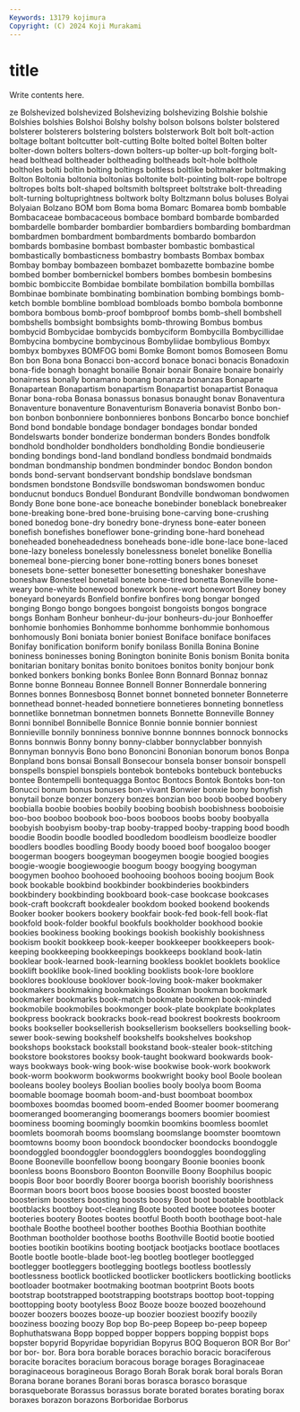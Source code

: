 ```yaml
---
Keywords: 13179 kojimura
Copyright: (C) 2024 Koji Murakami
---
```


# title

Write contents here.



ze Bolshevized bolshevized Bolshevizing bolshevizing
Bolshie bolshie Bolshies bolshies Bolshoi Bolshy bolshy bolson bolsons bolster
bolstered bolsterer bolsterers bolstering bolsters bolsterwork Bolt bolt bolt-action boltage
boltant boltcutter bolt-cutting Bolte bolted boltel Bolten bolter bolter-down bolters
bolters-down bolters-up bolter-up bolt-forging bolt-head bolthead boltheader boltheading boltheads bolt-hole
bolthole boltholes bolti boltin bolting boltings boltless boltlike boltmaker boltmaking
Bolton Boltonia boltonia boltonias boltonite bolt-pointing bolt-rope boltrope boltropes bolts
bolt-shaped boltsmith boltspreet boltstrake bolt-threading bolt-turning boltuprightness boltwork bolty Boltzmann
bolus boluses Bolyai Bolyaian Bolzano BOM bom Boma boma Bomarc
Bomarea bomb bombable Bombacaceae bombacaceous bombace bombard bombarde bombarded bombardelle
bombarder bombardier bombardiers bombarding bombardman bombardmen bombardment bombardments bombardo bombardon
bombards bombasine bombast bombaster bombastic bombastical bombastically bombasticness bombastry bombasts
Bombax bombax Bombay bombay bombazeen bombazet bombazette bombazine bombe bombed
bomber bombernickel bombers bombes bombesin bombesins bombic bombiccite Bombidae bombilate
bombilation bombilla bombillas Bombinae bombinate bombinating bombination bombing bombings bomb-ketch
bomble bombline bombload bombloads bombo bombola bombonne bombora bombous bomb-proof
bombproof bombs bomb-shell bombshell bombshells bombsight bombsights bomb-throwing Bombus bombus
bombycid Bombycidae bombycids bombyciform Bombycilla Bombycillidae Bombycina bombycine bombycinous Bombyliidae
bombylious Bombyx bombyx bombyxes BOMFOG bomi Bomke Bomont bomos Bomoseen
Bomu Bon bon Bona bona Bonacci bon-accord bonace bonaci bonacis
Bonadoxin bona-fide bonagh bonaght bonailie Bonair bonair Bonaire bonaire bonairly
bonairness bonally bonamano bonang bonanza bonanzas Bonaparte Bonapartean Bonapartism bonapartism
Bonapartist bonapartist Bonaqua Bonar bona-roba Bonasa bonassus bonasus bonaught bonav
Bonaventura Bonaventure bonaventure Bonaventurism Bonaveria bonavist Bonbo bon-bon bonbon bonbonniere
bonbonnieres bonbons Boncarbo bonce bonchief Bond bond bondable bondage bondager
bondages bondar bonded Bondelswarts bonder bonderize bonderman bonders Bondes bondfolk
bondhold bondholder bondholders bondholding Bondie bondieuserie bonding bondings bond-land bondland
bondless bondmaid bondmaids bondman bondmanship bondmen bondminder bondoc Bondon bondon
bonds bond-servant bondservant bondship bondslave bondsman bondsmen bondstone Bondsville bondswoman
bondswomen bonduc bonducnut bonducs Bonduel Bondurant Bondville bondwoman bondwomen Bondy
Bone bone bone-ace boneache bonebinder boneblack bonebreaker bone-breaking bone-bred bone-bruising
bone-carving bone-crushing boned bonedog bone-dry bonedry bone-dryness bone-eater boneen bonefish
bonefishes boneflower bone-grinding bone-hard bonehead boneheaded boneheadedness boneheads bone-idle bone-lace
bone-laced bone-lazy boneless bonelessly bonelessness bonelet bonelike Bonellia bonemeal bone-piercing
boner bone-rotting boners bones boneset bonesets bone-setter bonesetter bonesetting boneshaker
boneshave boneshaw Bonesteel bonetail bonete bone-tired bonetta Boneville bone-weary bone-white
bonewood bonework bone-wort bonewort Boney boney boneyard boneyards Bonfield bonfire
bonfires bong bongar bonged bonging Bongo bongo bongoes bongoist bongoists
bongos bongrace bongs Bonham Bonheur bonheur-du-jour bonheurs-du-jour Bonhoeffer bonhomie bonhomies
Bonhomme bonhomme bonhommie bonhomous bonhomously Boni boniata bonier boniest Boniface
boniface bonifaces Bonifay bonification boniform bonify bonilass Bonilla Bonina Bonine
boniness boninesses boning Bonington boninite Bonis bonism Bonita bonita bonitarian
bonitary bonitas bonito bonitoes bonitos bonity bonjour bonk bonked bonkers
bonking bonks Bonlee Bonn Bonnard Bonnaz bonnaz Bonne bonne Bonneau
Bonnee Bonnell Bonner Bonnerdale bonnering Bonnes bonnes Bonnesbosq Bonnet bonnet
bonneted bonneter Bonneterre bonnethead bonnet-headed bonnetiere bonnetieres bonneting bonnetless bonnetlike
bonnetman bonnetmen bonnets Bonnette Bonneville Bonney Bonni bonnibel Bonnibelle Bonnice
Bonnie bonnie bonnier bonniest Bonnieville bonnily bonniness bonnive bonnne bonnnes
bonnock bonnocks Bonns bonnwis Bonny bonny bonny-clabber bonnyclabber bonnyish Bonnyman
bonnyvis Bono bono Bononcini Bononian bonorum bonos Bonpa Bonpland bons
bonsai Bonsall Bonsecour bonsela bonser bonsoir bonspell bonspells bonspiel bonspiels
bontebok bonteboks bontebuck bontebucks bontee Bontempelli bontequagga Bontoc Bontocs Bontok
Bontoks bon-ton Bonucci bonum bonus bonuses bon-vivant Bonwier bonxie bony
bonyfish bonytail bonze bonzer bonzery bonzes bonzian boo boob boobed
boobery boobialla boobie boobies boobily boobing boobish boobishness booboisie boo-boo
booboo boobook boo-boos booboos boobs booby boobyalla boobyish boobyism booby-trap
booby-trapped booby-trapping bood boodh boodie Boodin boodle boodled boodledom boodleism
boodleize boodler boodlers boodles boodling Boody boody booed boof boogaloo
booger boogerman boogers boogeyman boogeymen boogie boogied boogies boogie-woogie boogiewoogie
boogum boogy boogying boogyman boogymen boohoo boohooed boohooing boohoos booing
boojum Book book bookable bookbind bookbinder bookbinderies bookbinders bookbindery bookbinding
bookboard book-case bookcase bookcases book-craft bookcraft bookdealer bookdom booked bookend
bookends Booker booker bookers bookery bookfair book-fed book-fell book-flat bookfold
book-folder bookful bookfuls bookholder bookhood bookie bookies bookiness booking bookings
bookish bookishly bookishness bookism bookit bookkeep book-keeper bookkeeper bookkeepers book-keeping
bookkeeping bookkeepings bookkeeps bookland book-latin booklear book-learned book-learning bookless booklet
booklets booklice booklift booklike book-lined bookling booklists book-lore booklore booklores
booklouse booklover book-loving book-maker bookmaker bookmakers bookmaking bookmakings Bookman bookman
bookmark bookmarker bookmarks book-match bookmate bookmen book-minded bookmobile bookmobiles bookmonger
book-plate bookplate bookplates bookpress bookrack bookracks book-read bookrest bookrests bookroom
books bookseller booksellerish booksellerism booksellers bookselling book-sewer book-sewing bookshelf bookshelfs
bookshelves bookshop bookshops bookstack bookstall bookstand book-stealer book-stitching bookstore bookstores
booksy book-taught bookward bookwards book-ways bookways book-wing book-wise bookwise book-work
bookwork book-worm bookworm bookworms bookwright booky bool Boole boolean booleans
booley booleys Boolian boolies booly boolya boom Booma boomable boomage
boomah boom-and-bust boomboat boombox boomboxes boomdas boomed boom-ended Boomer boomer
boomerang boomeranged boomeranging boomerangs boomers boomier boomiest boominess booming boomingly
boomkin boomkins boomless boomlet boomlets boomorah booms boomslang boomslange boomster
boomtown boomtowns boomy boon boondock boondocker boondocks boondoggle boondoggled boondoggler
boondogglers boondoggles boondoggling Boone Booneville boonfellow boong boongary Boonie boonies
boonk boonless boons Boonsboro Boonton Boonville Boony Boophilus boopic boopis
Boor boor boordly Boorer boorga boorish boorishly boorishness Boorman boors
boort boos boose boosies boost boosted booster boosterism boosters boosting
boosts boosy Boot boot bootable bootblack bootblacks bootboy boot-cleaning Boote
booted bootee bootees booter booteries bootery Bootes bootes bootful Booth
booth boothage boot-hale boothale Boothe bootheel boother boothes Boothia Boothian
boothite Boothman bootholder boothose booths Boothville Bootid bootie bootied booties
bootikin bootikins booting bootjack bootjacks bootlace bootlaces Bootle bootle bootle-blade
boot-leg bootleg bootleger bootlegged bootlegger bootleggers bootlegging bootlegs bootless bootlessly
bootlessness bootlick bootlicked bootlicker bootlickers bootlicking bootlicks bootloader bootmaker bootmaking
bootman bootprint Boots boots bootstrap bootstrapped bootstrapping bootstraps boottop boot-topping
boottopping booty bootyless Booz Booze booze boozed boozehound boozer boozers
boozes booze-up boozier booziest boozify boozily booziness boozing boozy Bop
bop Bo-peep Bopeep bo-peep bopeep Bophuthatswana Bopp bopped bopper boppers
bopping boppist bops bopster bopyrid Bopyridae bopyridian Bopyrus BOQ Boqueron
BOR Bor Bor' bor bor- bor. Bora bora borable boraces
borachio boracic boraciferous boracite boracites boracium boracous borage borages Boraginaceae
boraginaceous boragineous Borago Borah Borak borak boral borals Boran Borana
borane boranes Borani boras borasca borasco borasque borasqueborate Borassus borassus
borate borated borates borating borax boraxes borazon borazons Borboridae Borborus
